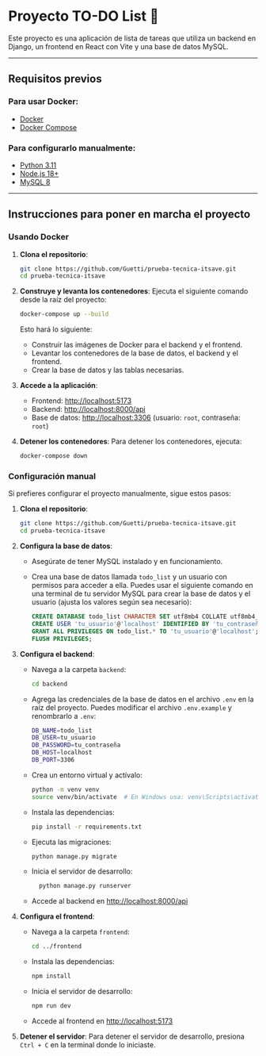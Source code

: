 # Proyecto TO-DO List 📖

Este proyecto es una aplicación de lista de tareas que utiliza un backend en Django, un frontend en React con Vite y una base de datos MySQL.

---

## Requisitos previos

### Para usar Docker:

- [Docker](https://www.docker.com/)
- [Docker Compose](https://docs.docker.com/compose/)

### Para configurarlo manualmente:

- [Python 3.11](https://www.python.org/)
- [Node.js 18+](https://nodejs.org/)
- [MySQL 8](https://www.mysql.com/)

---

## Instrucciones para poner en marcha el proyecto

### Usando Docker

1. **Clona el repositorio**:
   ```bash
   git clone https://github.com/Guetti/prueba-tecnica-itsave.git
   cd prueba-tecnica-itsave
   ```
2. **Construye y levanta los contenedores**: Ejecuta el siguiente comando desde la raíz del proyecto:

   ```bash
   docker-compose up --build
   ```

   Esto hará lo siguiente:

   - Construir las imágenes de Docker para el backend y el frontend.
   - Levantar los contenedores de la base de datos, el backend y el frontend.
   - Crear la base de datos y las tablas necesarias.

3. **Accede a la aplicación**:

   - Frontend: [http://localhost:5173](http://localhost:5173)
   - Backend: [http://localhost:8000/api](http://localhost:8000/api)
   - Base de datos: [http://localhost:3306](http://localhost:3306) (usuario: `root`, contraseña: `root`)

4. **Detener los contenedores**: Para detener los contenedores, ejecuta:
   ```bash
   docker-compose down
   ```

### Configuración manual

Si prefieres configurar el proyecto manualmente, sigue estos pasos:

1. **Clona el repositorio**:
   ```bash
   git clone https://github.com/Guetti/prueba-tecnica-itsave.git
   cd prueba-tecnica-itsave
   ```
2. **Configura la base de datos**:

   - Asegúrate de tener MySQL instalado y en funcionamiento.
   - Crea una base de datos llamada `todo_list` y un usuario con permisos para acceder a ella.
     Puedes usar el siguiente comando en una terminal de tu servidor MySQL para crear la base de datos y el usuario (ajusta los valores según sea necesario):

     ```sql
     CREATE DATABASE todo_list CHARACTER SET utf8mb4 COLLATE utf8mb4_general_ci;
     CREATE USER 'tu_usuario'@'localhost' IDENTIFIED BY 'tu_contraseña';
     GRANT ALL PRIVILEGES ON todo_list.* TO 'tu_usuario'@'localhost';
     FLUSH PRIVILEGES;
     ```

3. **Configura el backend**:

   - Navega a la carpeta `backend`:

     ```bash
     cd backend
     ```

   - Agrega las credenciales de la base de datos en el archivo `.env` en la raíz del proyecto. Puedes modificar el archivo `.env.example` y renombrarlo a `.env`:

     ```bash
     DB_NAME=todo_list
     DB_USER=tu_usuario
     DB_PASSWORD=tu_contraseña
     DB_HOST=localhost
     DB_PORT=3306
     ```

   - Crea un entorno virtual y actívalo:
     ```bash
     python -m venv venv
     source venv/bin/activate  # En Windows usa: venv\Scripts\activate
     ```
   - Instala las dependencias:
     ```bash
     pip install -r requirements.txt
     ```
   - Ejecuta las migraciones:
     ```bash
     python manage.py migrate
     ```
   - Inicia el servidor de desarrollo:

     ```bash
       python manage.py runserver
     ```

   - Accede al backend en [http://localhost:8000/api](http://localhost:8000/api)

4. **Configura el frontend**:

   - Navega a la carpeta `frontend`:

     ```bash
     cd ../frontend
     ```

   - Instala las dependencias:

     ```bash
     npm install
     ```

   - Inicia el servidor de desarrollo:

     ```bash
     npm run dev
     ```

   - Accede al frontend en [http://localhost:5173](http://localhost:5173)

5. **Detener el servidor**: Para detener el servidor de desarrollo, presiona `Ctrl + C` en la terminal donde lo iniciaste.
